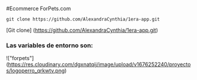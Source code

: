 #Ecommerce ForPets.com

 ```
 git clone https://github.com/AlexandraCynthia/1era-app.git
``` 

[Git clone] (https://github.com/AlexandraCynthia/1era-app.git)

### Las variables de entorno son:

!["forpets"] (https://res.cloudinary.com/dgxnatqij/image/upload/v1676252240/proyectos/logoperro_qrkwtv.png)
